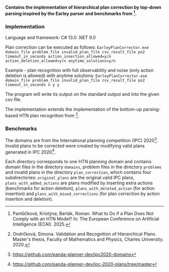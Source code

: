 **Contains the implementation of hierarchical plan correction by top-down parsing inspired by the Earley parser and benchmarks from [^1].**

### Implementation
Language and framework:
C# 13.0
.NET 9.0

Plan correction can be executed as follows:
`EarleyPlanCorrector.exe domain_file problem_file invalid_plan_file csv_result_file po2 timeout_in_seconds action_insertion_allowed=y/n action_deletion_allowed=y/n anytime_solutions=y/n`

Example - plan recognition with full observability and noise (only action deletion is allowed) with anytime solutions:
`EarleyPlanCorrector.exe domain_file problem_file invalid_plan_file csv_result_file po2 timeout_in_seconds n y y`

The program will write its output on the standard output and into the given csv file.

The implementation extends the implementation of the bottom-up parsing-based HTN plan recognition from [^2].

### Benchmarks
The domains are from the International planning competition (IPC) 2020[^3]. Invalid plans to be corrected were created by modifying valid plans generated in IPC 2020[^4].

Each directory corresponds to one HTN planning domain and contains domain files in the directory `domains`, problem files in the directory `problems` and invalid plans in the directory `plan_correction`, which contains four subdirectories: `original_plans` are the original valid IPC plans, `plans_with_added_actions` are plans modified by inserting extra actions (benchmarks for action deletion), `plans_with_deleted_action` (for action insertion) and `plans_with_mixed_corrections` (for plan correction by action insertion and deletion).

[^1]: Pantůčková, Kristýna; Barták, Roman. What to Do if a Plan Does Not Comply with an HTN Model? In: The European Conference on Artificial Intelligence (ECAI). 2025.
[^2]: Ondrčková, Simona. Validation and Recognition of Hierarchical Plans. Master's thesis, Faculty of Mathematics and Physics, Charles University. 2020.
[^3]: https://github.com/panda-planner-dev/ipc2020-domains
[^4]: https://github.com/panda-planner-dev/ipc-2020-plans/tree/master